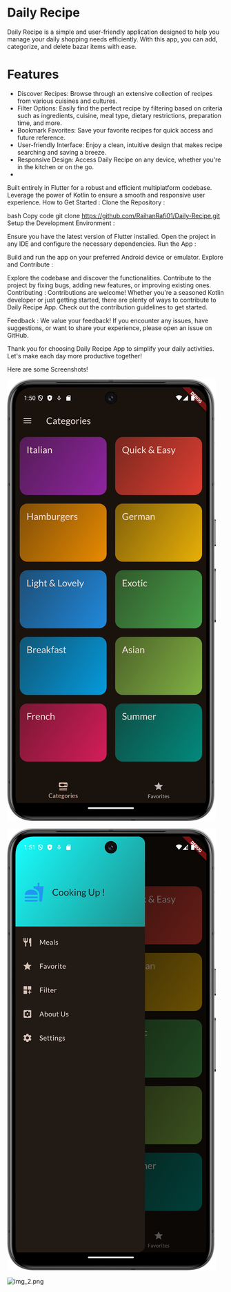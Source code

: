# Daily Recipe

Daily Recipe is a simple and user-friendly application designed to help you manage your daily shopping needs efficiently. With this app, you can add, categorize, and delete bazar items with ease.

# Features
- Discover Recipes: Browse through an extensive collection of recipes from various cuisines and cultures. 
- Filter Options: Easily find the perfect recipe by filtering based on criteria such as ingredients, cuisine, meal type, dietary restrictions, preparation time, and more. 
- Bookmark Favorites: Save your favorite recipes for quick access and future reference. 
- User-friendly Interface: Enjoy a clean, intuitive design that makes recipe searching and saving a breeze. 
- Responsive Design: Access Daily Recipe on any device, whether you're in the kitchen or on the go.
- 
Built entirely in Flutter for a robust and efficient multiplatform codebase. Leverage the power of Kotlin to ensure a smooth and responsive user experience. How to Get Started : Clone the Repository :

bash Copy code git clone https://github.com/RaihanRafi01/Daily-Recipe.git Setup the Development Environment :

Ensure you have the latest version of Flutter installed. Open the project in any IDE and configure the necessary dependencies. Run the App :

Build and run the app on your preferred Android device or emulator. Explore and Contribute :

Explore the codebase and discover the functionalities. Contribute to the project by fixing bugs, adding new features, or improving existing ones. Contributing : Contributions are welcome! Whether you're a seasoned Kotlin developer or just getting started, there are plenty of ways to contribute to Daily Recipe App. Check out the contribution guidelines to get started.

Feedback : We value your feedback! If you encounter any issues, have suggestions, or want to share your experience, please open an issue on GitHub.

Thank you for choosing Daily Recipe App to simplify your daily activities. Let's make each day more productive together!

Here are some Screenshots!

![img.png](img.png)

![img_1.png](img_1.png)

![img_2.png](img_2.png)








